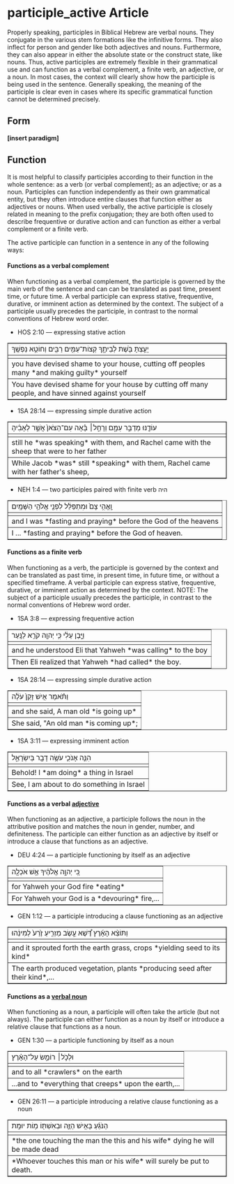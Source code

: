 # participle_active Article
Properly speaking, participles in Biblical Hebrew are verbal nouns. They conjugate in the various stem formations like the infinitive forms.  They also inflect for person and gender like both adjectives and nouns.  Furthermore, they can also appear in either the absolute state or the construct state, like nouns.  Thus, active participles are extremely flexible in their grammatical use and can function as a verbal complement, a finite verb, an adjective, or a noun.  In most cases, the context will clearly show how the participle is being used in the sentence.  Generally speaking, the meaning of the participle is clear even in cases where its specific grammatical function cannot be determined precisely.   

## Form

**[insert paradigm]**

## Function
It is most helpful to classify participles according to their function in the whole sentence: as a verb (or verbal complement); as an adjective; or as a noun.  Participles can function independently as their own grammatical entity, but they often introduce entire clauses that function either as adjectives or nouns.  When used verbally, the active participle is closely related in meaning to the prefix conjugation; they are both often used to describe frequentive or durative action and can function as either a verbal complement or a finite verb.

The active participle can function in a sentence in any of the following ways:

#### Functions as a verbal complement
When functioning as a verbal complement, the participle is governed by the main verb of the sentence and can can be translated as past time, present time, or future time.  A verbal participle can express stative, frequentive, durative, or imminent action as determined by the context.  The subject of a participle usually precedes the participle, in contrast to the normal conventions of Hebrew word order.

* HOS 2:10 –– expressing stative action
<table border="1" class="docutils">
<colgroup>
<col width="100%" />
</colgroup>
<tbody valign="top">
<tr class="row-odd"><td>יָעַ֥צְתָּ בֹּ֖שֶׁת לְבֵיתֶ֑ךָ קְצוֹת־עַמִּ֥ים רַבִּ֖ים וְחוֹטֵ֥א נַפְשֶֽׁךָ</td>
</tr>
<tr class="row-even"><td></td>
</tr>
<tr class="row-odd"><td>you have devised shame to your house, cutting off peoples many *and making guilty* yourself</td>
</tr>
<tr class="row-even"><td>You have devised shame for your house by cutting off many people, and have sinned against yourself</td>
</tr>
</tbody>
</table>

* 1SA 28:14 –– expressing simple durative action
<table border="1" class="docutils">
<colgroup>
<col width="100%" />
</colgroup>
<tbody valign="top">
<tr class="row-odd"><td>עוֹדֶ֖נּוּ מְדַבֵּ֣ר עִמָּ֑ם וְרָחֵ֣ל׀ בָּ֗אָה עִם־הַצֹּאן֙ אֲשֶׁ֣ר לְאָבִ֔יהָ</td>
</tr>
<tr class="row-even"><td></td>
</tr>
<tr class="row-odd"><td>still he *was speaking* with them, and Rachel came with the sheep that were to her father</td>
</tr>
<tr class="row-even"><td>While Jacob *was* still *speaking* with them, Rachel came with her father's sheep,</td>
</tr>
</tbody>
</table>

* NEH 1:4 –– two participles paired with finite verb היה
<table border="1" class="docutils">
<colgroup>
<col width="100%" />
</colgroup>
<tbody valign="top">
<tr class="row-odd"><td>וָֽאֱהִ֥י צָם֙ וּמִתְפַּלֵּ֔ל לִפְנֵ֖י אֱלֹהֵ֥י הַשָּׁמָֽיִם</td>
</tr>
<tr class="row-even"><td></td>
</tr>
<tr class="row-odd"><td>and I was *fasting and praying* before the God of the heavens</td>
</tr>
<tr class="row-even"><td>I ... *fasting and praying* before the God of heaven.</td>
</tr>
</tbody>
</table>


#### Functions as a finite verb
When functioning as a verb, the participle is governed by the context and can be translated as past time, in present time, in future time, or without a specified timeframe. A verbal participle can express stative, frequentive, durative, or imminent action as determined by the context.  NOTE: The subject of a participle usually precedes the participle, in contrast to the normal conventions of Hebrew word order.

* 1SA 3:8 –– expressing frequentive action
<table border="1" class="docutils">
<colgroup>
<col width="100%" />
</colgroup>
<tbody valign="top">
<tr class="row-odd"><td>וַיָּ֣בֶן עֵלִ֔י כִּ֥י יְהוָ֖ה קֹרֵ֥א לַנָּֽעַר</td>
</tr>
<tr class="row-even"><td></td>
</tr>
<tr class="row-odd"><td>and he understood Eli that Yahweh *was calling* to the boy</td>
</tr>
<tr class="row-even"><td>Then Eli realized that Yahweh *had called* the boy.</td>
</tr>
</tbody>
</table>

* 1SA 28:14 –– expressing simple durative action
<table border="1" class="docutils">
<colgroup>
<col width="100%" />
</colgroup>
<tbody valign="top">
<tr class="row-odd"><td>וַתֹּ֗אמֶר אִ֤ישׁ זָקֵן֙ עֹלֶ֔ה</td>
</tr>
<tr class="row-even"><td></td>
</tr>
<tr class="row-odd"><td>and she said, A man old *is going up*</td>
</tr>
<tr class="row-even"><td>She said, "An old man *is coming up*;</td>
</tr>
</tbody>
</table>

* 1SA 3:11 –– expressing imminent action
<table border="1" class="docutils">
<colgroup>
<col width="100%" />
</colgroup>
<tbody valign="top">
<tr class="row-odd"><td> הִנֵּ֧ה אָנֹכִ֛י עֹשֶׂ֥ה דָבָ֖ר בְּיִשְׂרָאֵ֑ל</td>
</tr>
<tr class="row-even"><td></td>
</tr>
<tr class="row-odd"><td>Behold! I *am doing* a thing in Israel</td>
</tr>
<tr class="row-even"><td>See, I am about to do something in Israel</td>
</tr>
</tbody>
</table>

#### Functions as a verbal [adjective](https://git.door43.org/Door43/en-uhg/src/master/content/adjective/02.md)
When functioning as an adjective, a participle follows the noun in the attributive position and matches the noun in gender, number, and definiteness.  The participle can either function as an adjective by itself or introduce a clause that functions as an adjective.

* DEU 4:24 –– a participle functioning by itself as an adjective
<table border="1" class="docutils">
<colgroup>
<col width="100%" />
</colgroup>
<tbody valign="top">
<tr class="row-odd"><td>כִּ֚י יְהוָ֣ה אֱלֹהֶ֔יךָ אֵ֥שׁ אֹכְלָ֖ה</td>
</tr>
<tr class="row-even"><td></td>
</tr>
<tr class="row-odd"><td>for Yahweh your God fire *eating*</td>
</tr>
<tr class="row-even"><td>For Yahweh your God is a *devouring* fire,...</td>
</tr>
</tbody>
</table>

* GEN 1:12 –– a participle introducing a clause functioning as an adjective
<table border="1" class="docutils">
<colgroup>
<col width="100%" />
</colgroup>
<tbody valign="top">
<tr class="row-odd"><td> וַתּוֹצֵ֨א הָאָ֜רֶץ דֶּ֠שֶׁא עֵ֣שֶׂב מַזְרִ֤יעַ זֶ֙רַע֙ לְמִינֵ֔הוּ</td>
</tr>
<tr class="row-even"><td></td>
</tr>
<tr class="row-odd"><td>and it sprouted forth the earth grass, crops *yielding seed to its kind*</td>
</tr>
<tr class="row-even"><td>The earth produced vegetation, plants *producing seed after their kind*,...</td>
</tr>
</tbody>
</table>

#### Functions as a [verbal noun](https://git.door43.org/Door43/en-uhg/src/master/content/verb/02.md#verbal-nouns) 
When functioning as a noun, a participle will often take the article (but not always).  The participle can either function as a noun by itself or introduce a relative clause that functions as a noun.

* GEN 1:30 –– a participle functioning by itself as a noun
<table border="1" class="docutils">
<colgroup>
<col width="100%" />
</colgroup>
<tbody valign="top">
<tr class="row-odd"><td>וּלְכֹ֣ל׀ רוֹמֵ֣שׂ עַל־הָאָ֗רֶץ</td>
</tr>
<tr class="row-even"><td></td>
</tr>
<tr class="row-odd"><td>and to all *crawlers* on the earth</td>
</tr>
<tr class="row-even"><td>...and to *everything that creeps* upon the earth,...</td>
</tr>
</tbody>
</table> 

* GEN 26:11 –– a participle introducing a relative clause functioning as a noun
<table border="1" class="docutils">
<colgroup>
<col width="100%" />
</colgroup>
<tbody valign="top">
<tr class="row-odd"><td>הַנֹּגֵ֜עַ בָּאִ֥ישׁ הַזֶּ֛ה וּבְאִשְׁתּ֖וֹ מ֥וֹת יוּמָֽת</td>
</tr>
<tr class="row-even"><td></td>
</tr>
<tr class="row-odd"><td>*the one touching the man the this and his wife* dying he will be made dead</td>
</tr>
<tr class="row-even"><td>*Whoever touches this man or his wife* will surely be put to death.</td>
</tr>
</tbody>
</table>
